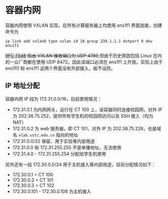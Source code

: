 # 容器内网

容器内网使用 VXLAN 实现，在所有计算服务器上均使用 ens1f1 界面连接，创建命令为

```shell
ip link add vxlan0 type vxlan id 10 group 239.1.1.1 dstport 0 dev ens1f1
```

<s>[RFC 7348](https://tools.ietf.org/html/rfc7348) 指出 VXLAN 接收端口为 UDP 4789</s>,但由于历史原因包括 Linux 在内的一众厂商都在使用 UDP 8472，因此该端口必须在 ens1f1 上开放。实际上由于 ens1f0 和 ens1f1 这两个界面没有外部接入，故不设防。

## IP 地址分配

容器内网 IP 段为 172.31.0.0/16，目前使用情况：

- 172.31.0.1 为内网网关，运行在 CT 100 上，该容器同时连接校园网，对外 IP 为 202.38.75.252，提供所有学生机的校园网访问以及 SSH 接入（均为 NAT）
- 172.31.0.2 为 web 服务器，即 CT 101，对外 IP 为 202.38.75.226，也是域名 `vlab.ustc.edu.cn` 指向的地址
- 172.31.0.0/22 保留，用于实验等内部用途
- 172.31.0.0 和 172.31.255.255 不是单播地址，无法使用
- 172.31.4.0 - 172.31.255.254 分配给学生机使用

另外还有一段 172.30.0.0/24 用于主机接入等内部用途，目前分配情况如下：

- 172.30.0.1 = CT 100
- 172.30.0.2 = CT 101
- 172.30.0.3 = CT 102
- 172.30.0.101 - 172.30.0.108 为主机接入
